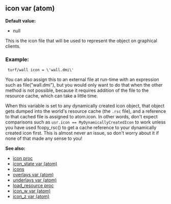 ## icon var (atom)

**Default value:**
+   null


This is the icon file that will be used to represent the object
on graphical clients.
### Example:

```
 turf/wall icon = \'wall.dmi\' 
```
 

You can
also assign this to an external file at run-time with an expression such
as file(\"wall.dmi\"), but you would only want to do that when the other
method is not possible, because it requires addition of the file to the
resource cache, which can take a little time. 

When this
variable is set to any dynamically created icon object, that object gets
dumped into the world\'s resource cache (the `.rsc` file), and a
reference to that cached file is assigned to atom.icon. In other words,
don\'t expect comparisons such as `usr.icon == MyDynamicallyCreatedIcon`
to work unless you have used fcopy_rsc() to get a cache reference to
your dynamically created icon first. This is almost never an issue, so
don\'t worry about it if none of that made any sense to you!

**See also:**
+   [icon proc](/ref/proc/icon.md) 
+   [icon_state var (atom)](/ref/atom/var/icon_state.md) 
+   [icons](/ref/DM/icon.md) 
+   [overlays var (atom)](/ref/atom/var/overlays.md) 
+   [underlays var (atom)](/ref/atom/var/underlays.md) 
+   [load_resource proc](/ref/proc/load_resource.md) 
+   [icon_w var (atom)](/ref/atom/var/icon_w.md) 
+   [icon_z var (atom)](/ref/atom/var/icon_z.md) <!-- -->